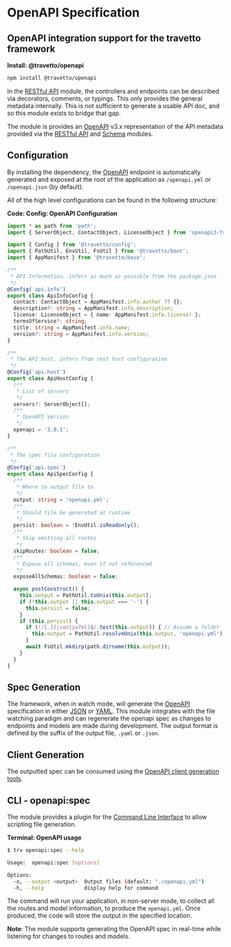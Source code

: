 <!-- This file was generated by the framweork and should not be modified directly -->
<!-- Please modify https://github.com/travetto/travetto/tree/master/module/openapi/doc.ts and execute "npm run docs" to rebuild -->
# OpenAPI Specification
## OpenAPI integration support for the travetto framework

**Install: @travetto/openapi**
```bash
npm install @travetto/openapi
```

In the [RESTful API](https://github.com/travetto/travetto/tree/master/module/rest#readme "Declarative api for RESTful APIs with support for the dependency injection module.") module, the controllers and endpoints can be described via decorators, comments, or typings. This only provides the general metadata internally. This is not sufficient to generate a usable API doc, and so this module exists to bridge that gap.

The module is provides an [OpenAPI](https://github.com/OAI/OpenAPI-Specification) v3.x representation of the API metadata provided via the [RESTful API](https://github.com/travetto/travetto/tree/master/module/rest#readme "Declarative api for RESTful APIs with support for the dependency injection module.") and [Schema](https://github.com/travetto/travetto/tree/master/module/schema#readme "Data type registry for runtime validation, reflection and binding. ") modules.

## Configuration
By installing the dependency, the [OpenAPI](https://github.com/OAI/OpenAPI-Specification) endpoint is automatically generated and exposed at the root of the application as `/openapi.yml` or `/openapi.json` (by default). 

All of the high level configurations can be found in the following structure:

**Code: Config: OpenAPI Configuration**
```typescript
import * as path from 'path';
import { ServerObject, ContactObject, LicenseObject } from 'openapi3-ts/src/model/OpenApi';

import { Config } from '@travetto/config';
import { PathUtil, EnvUtil, FsUtil } from '@travetto/boot';
import { AppManifest } from '@travetto/base';

/**
 * API Information, infers as much as possible from the package.json
 */
@Config('api.info')
export class ApiInfoConfig {
  contact: ContactObject = AppManifest.info.author ?? {};
  description?: string = AppManifest.info.description;
  license: LicenseObject = { name: AppManifest.info.license! };
  termsOfService?: string;
  title: string = AppManifest.info.name;
  version?: string = AppManifest.info.version;
}

/**
 * The API host, infers from rest host configuration
 */
@Config('api.host')
export class ApiHostConfig {
  /**
   * List of servers
   */
  servers?: ServerObject[];
  /**
   * OpenAPI Version
   */
  openapi = '3.0.1';
}

/**
 * The spec file configuration
 */
@Config('api.spec')
export class ApiSpecConfig {
  /**
   * Where to output file to
   */
  output: string = 'openapi.yml';
  /**
   * Should file be generated at runtime
   */
  persist: boolean = !EnvUtil.isReadonly();
  /**
   * Skip emitting all routes
   */
  skipRoutes: boolean = false;
  /**
   * Expose all schemas, even if not referenced
   */
  exposeAllSchemas: boolean = false;

  async postConstruct() {
    this.output = PathUtil.toUnix(this.output);
    if (!this.output || this.output === '-') {
      this.persist = false;
    }
    if (this.persist) {
      if (!/[.](json|ya?ml)$/.test(this.output)) { // Assume a folder
        this.output = PathUtil.resolveUnix(this.output, 'openapi.yml');
      }
      await FsUtil.mkdirp(path.dirname(this.output));
    }
  }
}
```

## Spec Generation
The framework, when in watch mode, will generate the [OpenAPI](https://github.com/OAI/OpenAPI-Specification) specification in either [JSON](https://www.json.org) or [YAML](https://en.wikipedia.org/wiki/YAML). This module integrates with the file watching paradigm and can regenerate the openapi spec as changes to endpoints and models are made during development.  The output format is defined by the suffix of the output file, `.yaml` or `.json`.  

## Client Generation
The outputted spec can be consumed using the [OpenAPI client generation tools](https://github.com/OpenAPITools/openapi-generator).

## CLI - openapi:spec

The module provides a plugin for the [Command Line Interface](https://github.com/travetto/travetto/tree/master/module/cli#readme "CLI infrastructure for travetto framework") to allow scripting file generation.

**Terminal: OpenAPI usage**
```bash
$ trv openapi:spec --help

Usage:  openapi:spec [options]

Options:
  -o, --output <output>  Output files (default: "./openapi.yml")
  -h, --help             display help for command
```

The command will run your application, in non-server mode, to collect all the routes and model information, to produce the `openapi.yml`.  Once produced, the code will store the output in the specified location.

**Note**: The module supports generating the OpenAPI spec in real-time while listening for changes to routes and models.

